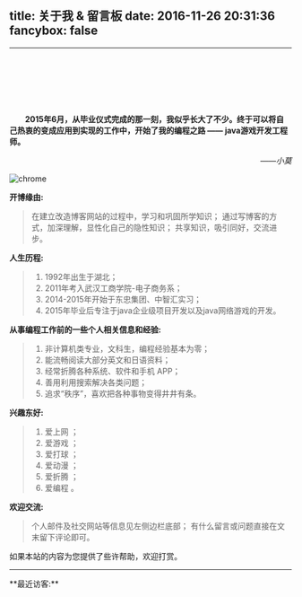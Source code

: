 title: 关于我 & 留言板
date: 2016-11-26 20:31:36
fancybox: false
---

<style type="text/css">
	strong a {
		color: #747474;
	}
	.player {
		text-align: center;
		margin: .5em auto 0;
		width: 100%;
		max-width: 22em;
	}
	.player br {
		display: none;
	}
	.sign {
		text-align: right;
		font-style: italic;
	}
	#ds-recent-visitors {
		margin: 0;
		padding: 0;
	}
	#ds-recent-visitors div img {
		display: inline-block !important;
		width: 56px ;
		height: 56px ;
		border-radius: 50%;
		border: 1px solid #ddd;
		padding: 2px;
	}
	.article-entry img:first-child {
		display: block;
	}
	.article-entry span {
		font-family: Arial;
	}
	#ds-hot-posts {
		display: none;
	}
</style>

---

<br><br><br><br><br><br>
　　**2015年6月，从毕业仪式完成的那一刻，我似乎长大了不少。终于可以将自己热衷的变成应用到实现的工作中，开始了我的编程之路 <span>——</span> java游戏开发工程师。**

<p class="sign"><span>——</span>小莫</p>

<img src="https://image.xiaomo.info/banner/aboutme.gif" title="chrome">

**开博缘由:**
> 在建立改造博客网站的过程中，学习和巩固所学知识；
> 通过写博客的方式，加深理解，显性化自己的隐性知识；
> 共享知识，吸引同好，交流进步。


**人生历程:**
 > 1. 1992年出生于湖北；
 > 1. 2011年考入武汉工商学院-电子商务系；
 > 1. 2014-2015年开始于东忠集团、中智汇实习；
 > 1. 2015年毕业后专注于java企业级项目开发以及java网络游戏的开发。


**从事编程工作前的一些个人相关信息和经验:**
 > 1. 非计算机类专业，文科生，编程经验基本为零；
 > 1. 能流畅阅读大部分英文和日语资料；
 > 1. 经常折腾各种系统、软件和手机 APP；
 > 1. 善用利用搜索解决各类问题；
 > 1. 追求“秩序”，喜欢把各种事物变得井井有条。


 **兴趣东好:**
  > 1. 爱上网 ；
  > 1. 爱游戏 ；
  > 1. 爱打球 ；
  > 1. 爱动漫 ；
  > 1. 爱折腾 ；
  > 1. 爱编程 。

**欢迎交流:**
> 个人邮件及社交网站等信息见左侧边栏底部；
> 有什么留言或问题直接在文末留下评论即可。

如果本站的内容为您提供了些许帮助，欢迎打赏。

<hr>
**最近访客:**
<ul class="ds-recent-visitors" data-num-items="46" data-avatar-size="40"></ul>
